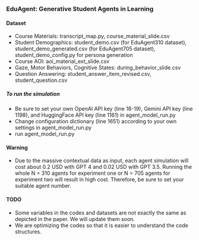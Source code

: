 ### EduAgent: Generative Student Agents in Learning


#### Dataset

- Course Materials: transcript_map.py, course_material_slide.csv
- Student Demographics: student_demo.csv (for EduAgent310 dataset), student_demo_generated.csv (for EduAgent705 dataset), student_demo_config.py for persona generation
- Course AOI: aoi_material_ext_slide.csv
- Gaze, Motor Behaviors, Cognitive States: during_behavior_slide.csv
- Question Answering: student_answer_item_revised.csv, student_question.csv

##### To run the simulation

- Be sure to set your own OpenAI API key (line 18-19), Gemini API key (line 1198), and HuggingFace API key (line 1161) in agent_model_run.py
- Change configuration dictionary (line 1651) according to your own settings in agent_model_run.py
- run agent_model_run.py




#### Warning

- Due to the massive contextual data as input, each agent simulation will cost about 0.2 USD with GPT 4 and 0.02 USD with GPT 3.5. Running the whole N = 310 agents for experiment one or N = 705 agents for experiment two will result in high cost. Therefore, be sure to set your suitable agent number.


#### TODO

- Some variables in the codes and datasets are not exactly the same as depicted in the paper. We will update them soon.
- We are optimizing the codes so that it is easier to understand the code structures.
